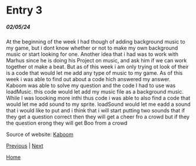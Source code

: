 # Entry 3
##### 02/05/24

At the beginning of the week I had though of adding background music to my game, but i dont know whether or not to make my own background music or start looking for one. Another idea that i had was to work with Marhus since he is doing his Project on music, and ask him if we can work together ot make a beat. But as of this week i am only trying ot look of their is a code that would let me add any type of music to my game. As of this week i was able to find out about a code hich answered my answer. Kaboom was able to solve my question and the code I had to use was loadMusic. this code would let add my music file as a background music. While I was loooking more inthi thus code i was able to also find a code that would let me add sound to my sprite. loadSound would let me eadd a sound that i would like to put and i think that i will start putting two sounds that if they get a question correct then they will get a cheer fro a crowd but if they the question erong they will get Boo from a crowd

Source of website:
[Kaboom](https://kaboomjs.com/#loadSound)

[Previous](entry02.md) | [Next](entry04.md)

[Home](../README.md)